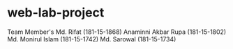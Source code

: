 # web-lab-project
Team Member's 
Md. Rifat (181-15-1868)
Anaminni Akbar Rupa (181-15-1802)
Md. Monirul Islam (181-15-1742)
Md. Sarowal (181-15-1734) 

